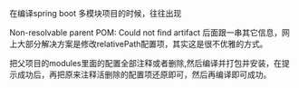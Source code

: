 在编译spring boot 多模块项目的时候，往往出现

Non-resolvable parent POM: Could not find artifact  后面跟一串其它信息，网上大部分解决方案是修改relativePath配置项，其实这是很不优雅的方式。


把父项目的modules里面的配置全部注释或者删除,然后编译并打包并安装，在提示成功后，再把原来注释活删除的配置项还原即可，然后再编译即可成功。
